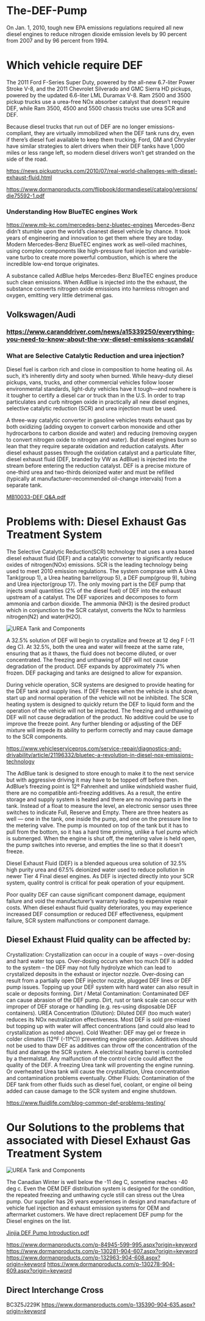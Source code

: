 # The-DEF-Pump
On Jan. 1, 2010, tough new EPA emissions regulations required all new diesel engines to reduce nitrogen dioxide emission levels by 90 percent from 2007 and by 96 percent from 1994.

# Which vehicle require DEF
The 2011 Ford F-Series Super Duty, powered by the all-new 6.7-liter Power Stroke V-8, and the 2011 Chevrolet Silverado and GMC Sierra HD pickups, powered by the updated 6.6-liter LML Duramax V-8. Ram 2500 and 3500 pickup trucks use a urea-free NOx absorber catalyst that doesn’t require DEF, while Ram 3500, 4500 and 5500 chassis trucks use urea SCR and DEF.

Because diesel trucks that run out of DEF are no longer emissions-compliant, they are virtually immobilized when the DEF tank runs dry, even if there’s diesel fuel available to keep them trucking. Ford, GM and Chrysler have similar strategies to alert drivers when their DEF tanks have 1,000 miles or less range left, so modern diesel drivers won’t get stranded on the side of the road.

https://news.pickuptrucks.com/2010/07/real-world-challenges-with-diesel-exhaust-fluid.html

https://www.dormanproducts.com/flipbook/dormandiesel/catalog/versions/die75592-1.pdf

### Understanding How BlueTEC engines Work
https://www.mb-kc.com/mercedes-benz-bluetec-engines
Mercedes-Benz didn’t stumble upon the world’s cleanest diesel vehicle by chance. It took years of engineering and innovation to get them where they are today. Modern Mercedes-Benz BlueTEC engines work as well-oiled machines, using complex components like high-pressure fuel injection and variable-vane turbo to create more powerful combustion, which is where the incredible low-end torque originates.

A substance called AdBlue helps Mercedes-Benz BlueTEC engines produce such clean emissions. When AdBlue is injected into the the exhaust, the substance converts nitrogen oxide emissions into harmless nitrogen and oxygen, emitting very little detrimenal gas.

## Volkswagen/Audi
### https://www.caranddriver.com/news/a15339250/everything-you-need-to-know-about-the-vw-diesel-emissions-scandal/
### What are Selective Catalytic Reduction and urea injection?

Diesel fuel is carbon rich and close in composition to home heating oil. As such, it’s inherently dirty and sooty when burned. While heavy-duty diesel pickups, vans, trucks, and other commercial vehicles follow looser environmental standards, light-duty vehicles have it tough—and nowhere is it tougher to certify a diesel car or truck than in the U.S. In order to trap particulates and curb nitrogen oxide in practically all new diesel engines, selective catalytic reduction (SCR) and urea injection must be used.

A three-way catalytic converter in gasoline vehicles treats exhaust gas by both oxidizing (adding oxygen to convert carbon monoxide and other hydrocarbons to carbon dioxide and water) and reducing (removing oxygen to convert nitrogen oxide to nitrogen and water). But diesel engines burn so lean that they require separate oxidation and reduction catalysts. After diesel exhaust passes through the oxidation catalyst and a particulate filter, diesel exhaust fluid (DEF, branded by VW as AdBlue) is injected into the stream before entering the reduction catalyst. DEF is a precise mixture of one-third urea and two-thirds deionized water and must be refilled (typically at manufacturer-recommended oil-change intervals) from a separate tank.

[MB10033-DEF Q&A.pdf](https://github.com/ctsuu/The-DEF-Pump/files/6996377/MB10033-DEF.Q.A.pdf)

# Problems with: Diesel Exhaust Gas Treatment System

The Selective Catalytic Reduction(SCR) technology that uses a urea based diesel exhaust fluid (DEF) and a catalytic converter to significantly reduce oxides of nitrogen(NOx) emissions. SCR is the leading technology being used to meet 2010 emission regulations. The system comprase with A Urea Tank(group 1), a Urea heating barrel(group 5), a DEF pump(group 9), tubing and Urea injector(group 17). The only moving part is the DEF pump that injects small quantities (2% of the diesel fuel) of DEF into the exhaust upstream of a catalyst. The DEF vaporizes and decomposes to form ammonia and carbon dioxide. The ammonia (NH3) is the desired product which in conjunction to the SCR catalyst, converts the NOx to harmless nitrogen(N2) and water(H2O). 

![UREA Tank and Components](https://user-images.githubusercontent.com/22917810/130363976-2d4cbe82-cab5-453a-8c38-c38ffe2b0e0f.png)

A 32.5% solution of DEF will begin to crystallize and freeze at 12 deg F (-11 deg C). At 32.5%, both the urea and water will freeze at the same rate, ensuring that as it thaws, the fluid does not become diluted, or over concentrated. The freezing and unthawing of DEF will not cause degradation of the product. DEF expands by approximately 7% when frozen. DEF packaging and tanks are designed to allow for expansion.

During vehicle operation, SCR systems are designed to provide heating for the DEF tank and supply lines. If DEF freezes when the vehicle is shut down, start up and normal operation of the vehicle will not be inhibited. The SCR heating system is designed to quickly return the DEF to liquid form and the operation of the vehicle will not be impacted. The freezing and unthawing of DEF will not cause degradation of the product. No additive could be use to improve the freeze point. Any further blending or adjusting of the DEF mixture will impede its ability to perform correctly and may cause damage to the SCR components. 

https://www.vehicleservicepros.com/service-repair/diagnostics-and-drivability/article/21196332/bluetec-a-revolution-in-diesel-nox-emissions-technology

The AdBlue tank is designed to store enough to make it to the next service but with aggressive driving it may have to be topped off before then. AdBlue’s freezing point is 12º Fahrenheit and unlike windshield washer fluid, there are no compatible anti-freezing additives. As a result, the entire storage and supply system is heated and there are no moving parts in the tank. Instead of a float to measure the level, an electronic sensor uses three switches to indicate Full, Reserve and Empty. There are three heaters as well — one in the tank, one inside the pump, and one on the pressure line to the metering valve. The pump is mounted on top of the tank but it has to pull from the bottom, so it has a hard time priming, unlike a fuel pump which is submerged. When the engine is shut off, the metering valve is held open, the pump switches into reverse, and empties the line so that it doesn’t freeze.

Diesel Exhaust Fluid (DEF) is a blended aqueous urea solution of 32.5% high purity urea and 67.5% deionized water used to reduce pollution in newer Tier 4 Final diesel engines. As DEF is injected directly into your SCR system, quality control is critical for peak operation of your equipment.

Poor quality DEF can cause significant component damage, equipment failure and void the manufacturer’s warranty leading to expensive repair costs. When diesel exhaust fluid quality deteriorates, you may experience increased DEF consumption or reduced DEF effectiveness, equipment failure, SCR system malfunctions or component damage.

## Diesel Exhaust Fluid quality can be affected by:

Crystallization:  Crystallization can occur in a couple of ways – over-dosing and hard water top ups. Over-dosing occurs when too much DEF is added to the system – the DEF may not fully hydrolyze which can lead to crystalized deposits in the exhaust or injector nozzle. Over-dosing can result from a partially open DEF injector nozzle, plugged DEF lines or DEF pump issues. Topping up your DEF system with hard water can also result in scale or deposits forming.
Dirt / Metal Contamination: Contaminated DEF can cause abrasion of the DEF pump. Dirt, rust or tank scale can occur with improper of DEF storage or handling (e.g. res-using disposable DEF containers).
UREA Concentration (Dilution): Diluted DEF (too much water) reduces its NOx neutralization effectiveness. Most DEF is sold pre-mixed but topping up with water will affect concentrations (and could also lead to crystallization as noted above).
Cold Weather: DEF may gel or freeze in colder climates (12ºF (-11ºC)) preventing engine operation. Additives should not be used to thaw DEF as additives can throw off the concentration of the fluid and damage the SCR system. A electrical heating barrel is controlled by a thermalstat. Any malfunction of the control circle could affect the quality of the DEF. A freezing Urea tank will proventing the engine running. Or overheated Urea tank will cause the crystalliztion, Urea concentration and contamination problems eventually. 
Other Fluids: Contamination of the DEF tank from other fluids such as diesel fuel, coolant, or engine oil being added can cause damage to the SCR system and engine shutdown.

https://www.fluidlife.com/blog-common-def-problems-testing/

# Our Solutions to the problems that associated with Diesel Exhaust Gas Treatment System

![UREA Tank and Components](https://user-images.githubusercontent.com/22917810/130365614-26e6d3e0-c916-4808-b811-c6f2b39e65ba.png)


The Canadian Winter is well below the -11 deg C, sometime reaches -40 deg c. Even the OEM DEF distribution system is designed for the condition, the repeated freezing and unthawing cycle still can stress out the Urea pump. Our supplier has 26 years experienses in design and manufacture of vehicle fuel injection and exhaust emission systems for OEM and aftermarket customers. We have direct replacement DEF pump for the Diesel engines on the list. 


[Jinjia DEF Pump Introduction.pdf](https://github.com/ctsuu/The-DEF-Pump/files/6996495/Jinjia.DEF.Pump.Introduction.pdf)

https://www.dormanproducts.com/p-84945-599-995.aspx?origin=keyword
  https://www.dormanproducts.com/p-130281-904-607.aspx?origin=keyword
  https://www.dormanproducts.com/p-132963-904-608.aspx?origin=keyword
  https://www.dormanproducts.com/p-130278-904-609.aspx?origin=keyword
  ## Direct Interchange Cross
  BC3Z5J229K
  https://www.dormanproducts.com/p-135390-904-635.aspx?origin=keyword

